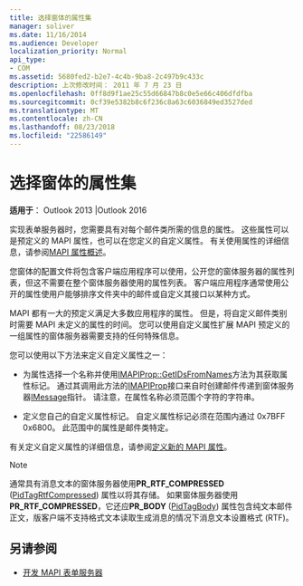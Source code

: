 ```yaml
---
title: 选择窗体的属性集
manager: soliver
ms.date: 11/16/2014
ms.audience: Developer
localization_priority: Normal
api_type:
- COM
ms.assetid: 5680fed2-b2e7-4c4b-9ba8-2c497b9c433c
description: 上次修改时间： 2011 年 7 月 23 日
ms.openlocfilehash: 0ff8d9f1ae25c55d66847b8c0e5e66c406dfdfba
ms.sourcegitcommit: 0cf39e5382b8c6f236c8a63c6036849ed3527ded
ms.translationtype: MT
ms.contentlocale: zh-CN
ms.lasthandoff: 08/23/2018
ms.locfileid: "22586149"
---
```

# <a name="choosing-a-forms-property-set"></a>选择窗体的属性集

**适用于**： Outlook 2013 |Outlook 2016 
  
实现表单服务器时，您需要具有对每个邮件类所需的信息的属性。 这些属性可以是预定义的 MAPI 属性，也可以在您定义的自定义属性。 有关使用属性的详细信息，请参阅[MAPI 属性概述](mapi-property-overview.md)。
  
您窗体的配置文件将包含客户端应用程序可以使用，公开您的窗体服务器的属性列表，但这不需要在整个窗体服务器使用的属性列表。 客户端应用程序通常使用公开的属性使用户能够排序文件夹中的邮件或自定义其接口以某种方式。
  
MAPI 都有一大的预定义满足大多数应用程序的属性。 但是，将自定义邮件类别时需要 MAPI 未定义的属性的时间。 您可以使用自定义属性扩展 MAPI 预定义的一组属性的窗体服务器需要支持的任何特殊信息。
  
您可以使用以下方法来定义自定义属性之一：
  
- 为属性选择一个名称并使用[IMAPIProp::GetIDsFromNames](imapiprop-getidsfromnames.md)方法为其获取属性标记。 通过其调用此方法的[IMAPIProp](imapipropiunknown.md)接口来自时创建邮件传递到窗体服务器[IMessage](imessageimapiprop.md)指针。 请注意，在属性名称必须范围个字符的字符串。 
    
- 定义您自己的自定义属性标记。 自定义属性标记必须在范围内通过 0x7BFF 0x6800。 此范围中的属性是邮件类特定。
    
有关定义自定义属性的详细信息，请参阅[定义新的 MAPI 属性](defining-new-mapi-properties.md)。
  
> [!NOTE]
> 通常具有消息文本的窗体服务器使用**PR_RTF_COMPRESSED** ([PidTagRtfCompressed](pidtagrtfcompressed-canonical-property.md)) 属性以将其存储。 如果窗体服务器使用**PR_RTF_COMPRESSED**，它还应**PR_BODY** ([PidTagBody](pidtagbody-canonical-property.md)) 属性包含纯文本邮件正文，版客户端不支持格式文本读取生成消息的情况下消息文本设置格式 (RTF)。 
  
## <a name="see-also"></a>另请参阅

- [开发 MAPI 表单服务器](developing-mapi-form-servers.md)


